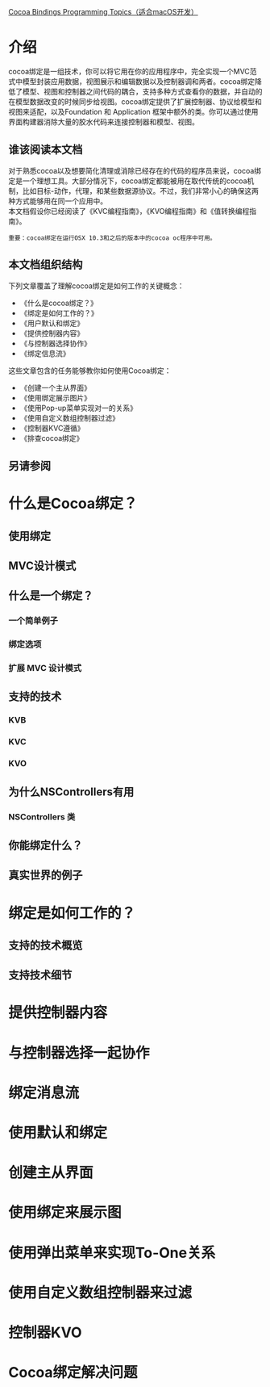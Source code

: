 [Cocoa Bindings Programming Topics（适合macOS开发）](https://developer.apple.com/library/archive/documentation/Cocoa/Conceptual/CocoaBindings/CocoaBindings.html#//apple_ref/doc/uid/10000167i)

# 介绍

cocoa绑定是一组技术，你可以将它用在你的应用程序中，完全实现一个MVC范式中模型封装应用数据，视图展示和编辑数据以及控制器调和两者。cocoa绑定降低了模型、视图和控制器之间代码的耦合，支持多种方式查看你的数据，并自动的在模型数据改变的时候同步给视图。cocoa绑定提供了扩展控制器、协议给模型和视图来适配，以及Foundation 和 Application 框架中额外的类。你可以通过使用界面构建器消除大量的胶水代码来连接控制器和模型、视图。  

## 谁该阅读本文档

对于熟悉cocoa以及想要简化清理或消除已经存在的代码的程序员来说，cocoa绑定是一个理想工具。大部分情况下，cocoa绑定都能被用在取代传统的cocoa机制，比如目标-动作，代理，和某些数据源协议。不过，我们非常小心的确保这两种方式能够用在同一个应用中。  
本文档假设你已经阅读了《KVC编程指南》，《KVO编程指南》和《值转换编程指南》。  

```
重要：cocoa绑定在运行OSX 10.3和之后的版本中的cocoa oc程序中可用。
```

## 本文档组织结构

下列文章覆盖了理解cocoa绑定是如何工作的关键概念：  

* 《什么是cocoa绑定？》
* 《绑定是如何工作的？》
* 《用户默认和绑定》
* 《提供控制器内容》
* 《与控制器选择协作》
* 《绑定信息流》

这些文章包含的任务能够教你如何使用Cocoa绑定：  

* 《创建一个主从界面》
* 《使用绑定展示图片》
* 《使用Pop-up菜单实现对一的关系》
* 《使用自定义数组控制器过滤》
* 《控制器KVC遵循》
* 《排查cocoa绑定》

## 另请参阅

# 什么是Cocoa绑定？

## 使用绑定

## MVC设计模式

## 什么是一个绑定？

### 一个简单例子

### 绑定选项

### 扩展 MVC 设计模式

## 支持的技术

### KVB

### KVC

### KVO

## 为什么NSControllers有用

### NSControllers 类

## 你能绑定什么？

## 真实世界的例子

# 绑定是如何工作的？

## 支持的技术概览

## 支持技术细节

# 提供控制器内容

# 与控制器选择一起协作

# 绑定消息流

# 使用默认和绑定

# 创建主从界面

# 使用绑定来展示图

# 使用弹出菜单来实现To-One关系

# 使用自定义数组控制器来过滤

# 控制器KVO

# Cocoa绑定解决问题